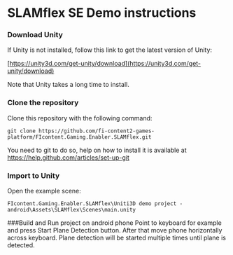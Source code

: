 # SLAMflex SE Demo instructions

### Download Unity
If Unity is not installed, follow this link to get the latest version of Unity:

[https://unity3d.com/get-unity/download](https://unity3d.com/get-unity/download)

Note that Unity takes a long time to install.

### Clone the repository
Clone this repository with the following command:

```
git clone https://github.com/fi-content2-games-platform/FIcontent.Gaming.Enabler.SLAMflex.git
```

You need to git to do so, help on how to install it is available at https://help.github.com/articles/set-up-git

### Import to Unity
Open the example scene:

```
FIcontent.Gaming.Enabler.SLAMflex\Uniti3D demo project - android\Assets\SLAMflex\Scenes\main.unity
```

###Build and Run project on android phone
Point to keyboard for example and press Start Plane Detection button. After that move phone horizontally across keyboard. Plane detection will be started multiple times until plane is detected.
